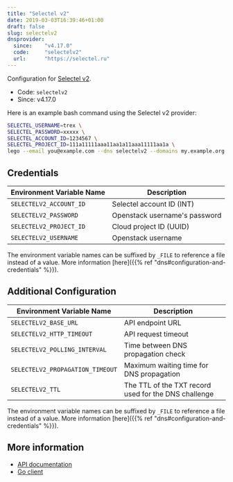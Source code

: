 ```yaml
---
title: "Selectel v2"
date: 2019-03-03T16:39:46+01:00
draft: false
slug: selectelv2
dnsprovider:
  since:    "v4.17.0"
  code:     "selectelv2"
  url:      "https://selectel.ru"
---
```


<!-- THIS DOCUMENTATION IS AUTO-GENERATED. PLEASE DO NOT EDIT. -->
<!-- providers/dns/selectelv2/selectelv2.toml -->
<!-- THIS DOCUMENTATION IS AUTO-GENERATED. PLEASE DO NOT EDIT. -->


Configuration for [Selectel v2](https://selectel.ru).


<!--more-->

- Code: `selectelv2`
- Since: v4.17.0


Here is an example bash command using the Selectel v2 provider:

```bash
SELECTEL_USERNAME=trex \
SELECTEL_PASSWORD=xxxxx \
SELECTEL_ACCOUNT_ID=1234567 \
SELECTEL_PROJECT_ID=111a11111aaa11aa1a11aaa11111aa1a \
lego --email you@example.com --dns selectelv2 --domains my.example.org run
```




## Credentials

| Environment Variable Name | Description |
|-----------------------|-------------|
| `SELECTELV2_ACCOUNT_ID` | Selectel account ID (INT) |
| `SELECTELV2_PASSWORD` | Openstack username's password |
| `SELECTELV2_PROJECT_ID` | Cloud project ID (UUID) |
| `SELECTELV2_USERNAME` | Openstack username |

The environment variable names can be suffixed by `_FILE` to reference a file instead of a value.
More information [here]({{% ref "dns#configuration-and-credentials" %}}).


## Additional Configuration

| Environment Variable Name | Description |
|--------------------------------|-------------|
| `SELECTELV2_BASE_URL` | API endpoint URL |
| `SELECTELV2_HTTP_TIMEOUT` | API request timeout |
| `SELECTELV2_POLLING_INTERVAL` | Time between DNS propagation check |
| `SELECTELV2_PROPAGATION_TIMEOUT` | Maximum waiting time for DNS propagation |
| `SELECTELV2_TTL` | The TTL of the TXT record used for the DNS challenge |

The environment variable names can be suffixed by `_FILE` to reference a file instead of a value.
More information [here]({{% ref "dns#configuration-and-credentials" %}}).




## More information

- [API documentation](https://developers.selectel.ru/docs/cloud-services/dns_api/dns_api_actual/)
- [Go client](https://github.com/selectel/domains-go)

<!-- THIS DOCUMENTATION IS AUTO-GENERATED. PLEASE DO NOT EDIT. -->
<!-- providers/dns/selectelv2/selectelv2.toml -->
<!-- THIS DOCUMENTATION IS AUTO-GENERATED. PLEASE DO NOT EDIT. -->
